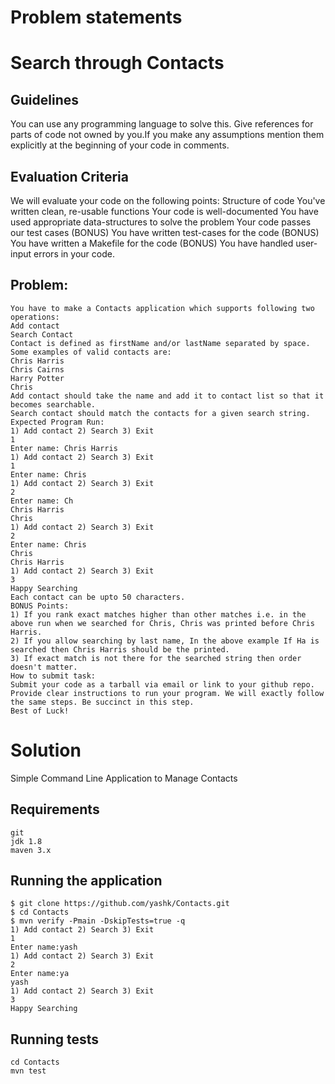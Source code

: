 # Problem statements

# Search through Contacts
## Guidelines
You can use any programming language to solve this. Give references for parts of code not owned by you.If you make any assumptions mention them explicitly at the beginning of your code in comments.
## Evaluation Criteria
We will evaluate your code on the following points:
Structure of code
You've written clean, re-usable functions
Your code is well-documented
You have used appropriate data-structures to solve the problem
Your code passes our test cases
(BONUS) You have written test-cases for the code
(BONUS) You have written a Makefile for the code
(BONUS) You have handled user-input errors in your code.
## Problem:
```
You have to make a Contacts application which supports following two operations:
Add contact
Search Contact
Contact is defined as firstName and/or lastName separated by space. Some examples of valid contacts are:
Chris Harris
Chris Cairns
Harry Potter
Chris
Add contact should take the name and add it to contact list so that it becomes searchable.
Search contact should match the contacts for a given search string.
Expected Program Run:
1) Add contact 2) Search 3) Exit
1
Enter name: Chris Harris
1) Add contact 2) Search 3) Exit
1
Enter name: Chris
1) Add contact 2) Search 3) Exit
2
Enter name: Ch
Chris Harris
Chris
1) Add contact 2) Search 3) Exit
2
Enter name: Chris
Chris
Chris Harris
1) Add contact 2) Search 3) Exit
3
Happy Searching
Each contact can be upto 50 characters.
BONUS Points:
1) If you rank exact matches higher than other matches i.e. in the above run when we searched for Chris, Chris was printed before Chris
Harris.
2) If you allow searching by last name, In the above example If Ha is searched then Chris Harris should be the printed.
3) If exact match is not there for the searched string then order doesn't matter.
How to submit task:
Submit your code as a tarball via email or link to your github repo.
Provide clear instructions to run your program. We will exactly follow the same steps. Be succinct in this step.
Best of Luck!
```
# Solution
Simple Command Line Application to Manage Contacts

## Requirements
```
git
jdk 1.8
maven 3.x
```

## Running the application
```
$ git clone https://github.com/yashk/Contacts.git
$ cd Contacts
$ mvn verify -Pmain -DskipTests=true -q
1) Add contact 2) Search 3) Exit
1
Enter name:yash
1) Add contact 2) Search 3) Exit
2
Enter name:ya
yash
1) Add contact 2) Search 3) Exit
3
Happy Searching
```
## Running tests
```
cd Contacts
mvn test
```


